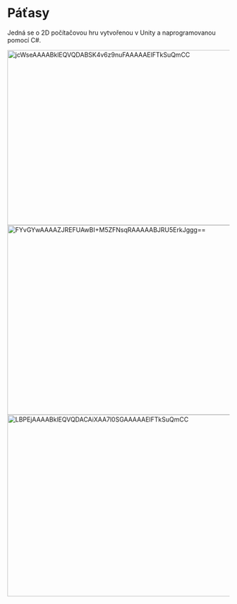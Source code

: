 # Páťasy

Jedná se o 2D počítačovou hru vytvořenou v Unity a naprogramovanou pomocí C#.

<img width="702" height="396" alt="jcWseAAAABklEQVQDABSK4v6z9nuFAAAAAElFTkSuQmCC" src="https://github.com/user-attachments/assets/50a9efaf-f081-41e7-97f1-2fc2851f87b5" />

<img width="759" height="429" alt="FYvGYwAAAAZJREFUAwBI+M5ZFNsqRAAAAABJRU5ErkJggg==" src="https://github.com/user-attachments/assets/d5c9e9b5-040e-4f2b-8f9e-7450d43b436b" />

<img width="735" height="411" alt="LBPEjAAAABklEQVQDACAiXAA7l0SGAAAAAElFTkSuQmCC" src="https://github.com/user-attachments/assets/bbb9fb06-0450-470f-bddc-e698dc1091c8" />
